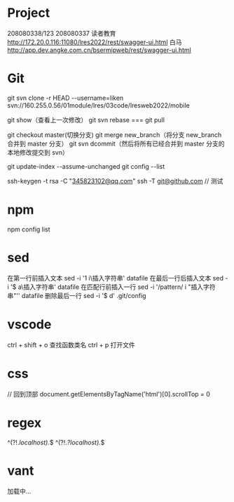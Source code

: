 # Project

208080338/123 208080337
读者教育 http://172.20.0.116:11080/lres2022/rest/swagger-ui.html
白马 http://app.dev.angke.com.cn/bsermipweb/rest/swagger-ui.html

# Git

git svn clone -r HEAD --username=liken svn://160.255.0.56/01module/lres/03code/lresweb2022/mobile

git show（查看上一次修改）
git svn rebase === git pull

git checkout master(切换分支)
git merge new_branch（将分支 new_branch 合并到 master 分支）
git svn dcommit（然后将所有已经合并到 master 分支的本地修改提交到 svn）

git update-index --assume-unchanged
git config --list

ssh-keygen -t rsa -C "345823102@qq.com" 
ssh -T git@github.com  // 测试


# npm

npm config list

# sed

在第一行前插入文本
sed -i '1 i\插入字符串' datafile
在最后一行后插入文本
sed -i '$ a\插入字符串' datafile
在匹配行前插入一行
sed -i '/pattern/ i "插入字符串"'' datafile
删除最后一行
sed -i '$ d' .git/config

# vscode

ctrl + shift + o 查找函数类名
ctrl + p 打开文件

# css

<style lang="scss" scoped>
margin-left: calc(50% - 68px);

// img 水平居中
img {
clear: both;
display: block;
margin: auto;
}
// 透明底部 tab
.tabbar-bottom {
height: 120px;
bottom: 100px;
background: rgba(255, 255, 255, 0.9);
box-shadow: 0px -3px 6px 0px rgba(0, 0, 0, 0.05);
position: fixed;
left: 0;
z-index: 1;
box-sizing: content-box;
width: 100%;
}

// 图片配文字
.step {
  overflow-x: auto;
  display: flex;
  justify-content: space-between;
  width: 100%;
  background: #ffffff;
  box-shadow: 0px 4px 8px 0px rgba(3, 27, 78, 0.12);
  border-radius: 5px;
}
.step-box {
  flex: 2;
  display: flex;
  justify-content: space-around;
  align-items: center;
  cursor: pointer;
  &.last {
    flex: 1;
    margin-right: 0;
  }
  &.active {
    .step-item {
      border-bottom: 4px solid #3a78fc;
      border-radius: 2px;
    }
  }
  .line {
    width: 60px;
    height: 20px;
  }
}
.step-item {
  padding: 20px;
  display: inline-block;
  position: relative;
  &.last {
    padding-left: 0;
    padding-right: 10px;
  }
  img {
    width: 60px;
    height: 60px;
    clear: both;
    display: block;
    margin: auto;
  }
  .tag {
    width: 14px;
    height: 29px;
    position: absolute;
    top: 0;
    left: 0;
  }
  p {
    margin-top: 10px;
    color: #373b4b;
    line-height: 28px;
    text-align: center;
    white-space: nowrap;  // 关键，否则文字换行
  }
</style>

// 回到顶部
document.getElementsByTagName('html')[0].scrollTop = 0

# regex
^(?!._localhost)._$
^(?!._?localhost)._$

# vant
<van-overlay :show="true">
    <div class="loading" @click.stop>
      <van-loading size="36px" vertical>加载中...</van-loading>
    </div>
</van-overlay

